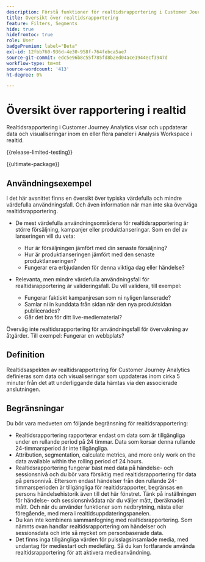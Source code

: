 ```yaml
---
description: Förstå funktioner för realtidsrapportering i Customer Journey Analytics.
title: Översikt över realtidsrapportering
feature: Filters, Segments
hide: true
hidefromtoc: true
role: User
badgePremium: label="Beta"
exl-id: 12fbb760-936d-4e30-958f-764febca5ae7
source-git-commit: edc5e96b8c55f785fd8b2ed04ace1944ecf3947d
workflow-type: tm+mt
source-wordcount: '413'
ht-degree: 0%

---
```


# Översikt över rapportering i realtid

Realtidsrapportering i Customer Journey Analytics visar och uppdaterar data och visualiseringar inom en eller flera paneler i Analysis Workspace i realtid.

{{release-limited-testing}}

{{ultimate-package}}

## Användningsexempel

I det här avsnittet finns en översikt över typiska värdefulla och mindre värdefulla användningsfall. Och även information när man inte ska överväga realtidsrapportering.

* De mest värdefulla användningsområdena för realtidsrapportering är större försäljning, kampanjer eller produktlanseringar.
Som en del av lanseringen vill du veta:

   * Hur är försäljningen jämfört med din senaste försäljning?
   * Hur är produktlanseringen jämfört med den senaste produktlanseringen?
   * Fungerar era erbjudanden för denna viktiga dag eller händelse?

* Relevanta, men mindre värdefulla användningsfall för realtidsrapportering är valideringsfall.
Du vill validera, till exempel:

   * Fungerar faktiskt kampanjresan som ni nyligen lanserade?
   * Samlar ni in kunddata från sidan när den nya produktsidan publicerades?
   * Går det bra för ditt live-mediematerial?

Överväg inte realtidsrapportering för användningsfall för övervakning av åtgärder. Till exempel: Fungerar en webbplats?


## Definition

Realtidsaspekten av realtidsrapportering för Customer Journey Analytics definieras som data och visualiseringar som uppdateras inom cirka 5 minuter från det att underliggande data hämtas via den associerade anslutningen.

## Begränsningar

Du bör vara medveten om följande begränsning för realtidsrapportering:

* Realtidsrapportering rapporterar endast om data som är tillgängliga under en rullande period på 24 timmar. Data som korsar denna rullande 24-timmarsperiod är inte tillgängliga.
* Attribution, segmentation, calculate metrics, and more only work on the data available within the rolling period of 24 hours.
* Realtidsrapportering fungerar bäst med data på händelse- och sessionsnivå och du bör vara försiktig med realtidsrapportering för data på personnivå. <!--Need to explain this a bit better --> Eftersom endast händelser från den rullande 24-timmarsperioden är tillgängliga för realtidsrapporter, begränsas en persons händelsehistorik även till det här fönstret. Tänk på inställningen för händelse- och sessionsnivådata när du väljer mått, (beräknade) mått. Och när du använder funktioner som nedbrytning, nästa eller föregående, med mera i realtidsuppdateringspanelen.
* Du kan inte kombinera sammanfogning med realtidsrapportering. <!-- Do we need to explain this in more detail, why? --> Som nämnts ovan handlar realtidsrapportering om händelser och sessionsdata och inte så mycket om personbaserade data.
* Det finns inga tillgängliga värden för pulsslagsinsamlade media, med undantag för mediestart och mediefärg. Så du kan fortfarande använda realtidsrapportering för att aktivera medieanvändning.
